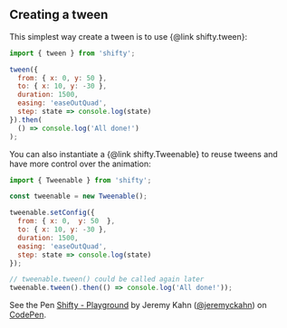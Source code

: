 ## Creating a tween

This simplest way create a tween is to use {@link shifty.tween}:

```javascript
import { tween } from 'shifty';

tween({
  from: { x: 0, y: 50 },
  to: { x: 10, y: -30 },
  duration: 1500,
  easing: 'easeOutQuad',
  step: state => console.log(state)
}).then(
  () => console.log('All done!')
);
```

You can also instantiate a {@link shifty.Tweenable} to reuse tweens and have
more control over the animation:

```javascript
import { Tweenable } from 'shifty';

const tweenable = new Tweenable();

tweenable.setConfig({
  from: { x: 0,  y: 50  },
  to: { x: 10, y: -30 },
  duration: 1500,
  easing: 'easeOutQuad',
  step: state => console.log(state)
});

// tweenable.tween() could be called again later
tweenable.tween().then(() => console.log('All done!'));
```

<p data-height="350" data-theme-id="0" data-slug-hash="vJMjWK" data-default-tab="js,result" data-user="jeremyckahn" data-embed-version="2" data-pen-title="Shifty - Playground" class="codepen">See the Pen <a href="https://codepen.io/jeremyckahn/pen/vJMjWK/">Shifty - Playground</a> by Jeremy Kahn (<a href="https://codepen.io/jeremyckahn">@jeremyckahn</a>) on <a href="https://codepen.io">CodePen</a>.</p>
<script async src="https://production-assets.codepen.io/assets/embed/ei.js"></script>
